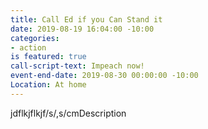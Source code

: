 ```yaml
---
title: Call Ed if you Can Stand it
date: 2019-08-19 16:04:00 -10:00
categories:
- action
is featured: true
call-script-text: Impeach now!
event-end-date: 2019-08-30 00:00:00 -10:00
Location: At home
---
```


jdflkjflkjf/s/,s/cmDescription
